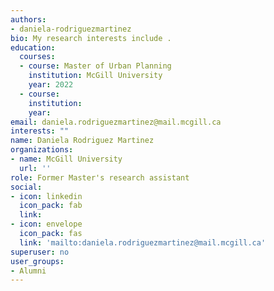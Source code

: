 ```yaml
---
authors: 
- daniela-rodriguezmartinez
bio: My research interests include . 
education:
  courses:
  - course: Master of Urban Planning
    institution: McGill University
    year: 2022
  - course: 
    institution: 
    year: 
email: daniela.rodriguezmartinez@mail.mcgill.ca
interests: ""
name: Daniela Rodriguez Martinez
organizations:
- name: McGill University
  url: ''
role: Former Master's research assistant
social:
- icon: linkedin
  icon_pack: fab
  link:   
- icon: envelope
  icon_pack: fas
  link: 'mailto:daniela.rodriguezmartinez@mail.mcgill.ca'
superuser: no
user_groups: 
- Alumni
---
```

  